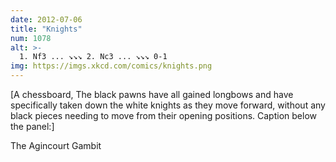 ```yaml
---
date: 2012-07-06
title: "Knights"
num: 1078
alt: >-
  1. Nf3 ... ↘↘↘ 2. Nc3 ... ↘↘↘ 0-1
img: https://imgs.xkcd.com/comics/knights.png
---
```

[A chessboard, The black pawns have all gained longbows and have specifically taken down the white knights as they move forward, without any black pieces needing to move from their opening positions. Caption below the panel:]

The Agincourt Gambit